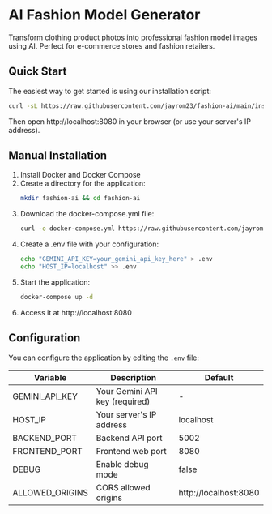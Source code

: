 # AI Fashion Model Generator

Transform clothing product photos into professional fashion model images using AI. Perfect for e-commerce stores and fashion retailers.

## Quick Start

The easiest way to get started is using our installation script:

```bash
curl -sL https://raw.githubusercontent.com/jayrom23/fashion-ai/main/install.sh | bash
```

Then open http://localhost:8080 in your browser (or use your server's IP address).

## Manual Installation

1. Install Docker and Docker Compose
2. Create a directory for the application:
   ```bash
   mkdir fashion-ai && cd fashion-ai
   ```
3. Download the docker-compose.yml file:
   ```bash
   curl -o docker-compose.yml https://raw.githubusercontent.com/jayrom23/fashion-ai/main/docker-compose.prod.yml
   ```
4. Create a .env file with your configuration:
   ```bash
   echo "GEMINI_API_KEY=your_gemini_api_key_here" > .env
   echo "HOST_IP=localhost" >> .env
   ```
5. Start the application:
   ```bash
   docker-compose up -d
   ```
6. Access it at http://localhost:8080

## Configuration

You can configure the application by editing the `.env` file:

| Variable | Description | Default |
|----------|-------------|---------|
| GEMINI_API_KEY | Your Gemini API key (required) | - |
| HOST_IP | Your server's IP address | localhost |
| BACKEND_PORT | Backend API port | 5002 |
| FRONTEND_PORT | Frontend web port | 8080 |
| DEBUG | Enable debug mode | false |
| ALLOWED_ORIGINS | CORS allowed origins | http://localhost:8080 |

